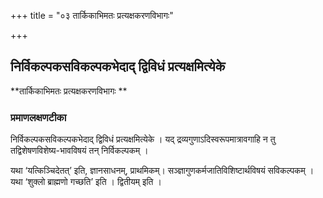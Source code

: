 +++
title = "०३ तार्किकाभिमतः प्रत्यक्षकरणविभागः"

+++


## निर्विकल्पकसविकल्पकभेदाद् द्विविधं प्रत्यक्षमित्येके

**तार्किकाभिमतः प्रत्यक्षकरणविभागः **

### **प्रमाणलक्षणटीका**

निर्विकल्पकसविकल्पकभेदाद् द्विविधं प्रत्यक्षमित्येके । यद्
द्रव्यगुणाऽदिस्वरूपमात्रावगाहि न तु तद्विशेषणविशेष्य-भावविषयं तन् निर्विकल्पकम् ।

यथा ‘यत्किञ्चिदेतत्’ इति, ज्ञानसाधनम्, प्राथमिकम्। सञ्ज्ञागुणकर्मजातिविशिष्टार्थविषयं सविकल्पकम् । यथा ‘शुक्लो ब्राह्मणो गच्छति’ इति । द्वितीयम् इति ।

